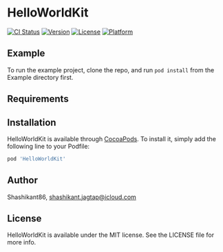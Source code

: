 # HelloWorldKit

[![CI Status](https://img.shields.io/travis/Shashikant86/HelloWorldKit.svg?style=flat)](https://travis-ci.org/Shashikant86/HelloWorldKit)
[![Version](https://img.shields.io/cocoapods/v/HelloWorldKit.svg?style=flat)](https://cocoapods.org/pods/HelloWorldKit)
[![License](https://img.shields.io/cocoapods/l/HelloWorldKit.svg?style=flat)](https://cocoapods.org/pods/HelloWorldKit)
[![Platform](https://img.shields.io/cocoapods/p/HelloWorldKit.svg?style=flat)](https://cocoapods.org/pods/HelloWorldKit)

## Example

To run the example project, clone the repo, and run `pod install` from the Example directory first.

## Requirements

## Installation

HelloWorldKit is available through [CocoaPods](https://cocoapods.org). To install
it, simply add the following line to your Podfile:

```ruby
pod 'HelloWorldKit'
```

## Author

Shashikant86, shashikant.jagtap@icloud.com

## License

HelloWorldKit is available under the MIT license. See the LICENSE file for more info.
